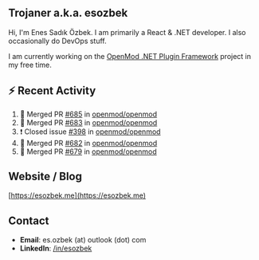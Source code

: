 ##  Trojaner a.k.a. esozbek
Hi, I'm Enes Sadık Özbek. I am primarily a React & .NET developer. I also occasionally do DevOps stuff.

I am currently working on the [OpenMod .NET Plugin Framework](https://github.com/openmod/openmod) project in my free time. 

## :zap: Recent Activity

<!--START_SECTION:activity-->
1. 🎉 Merged PR [#685](https://github.com/openmod/openmod/pull/685) in [openmod/openmod](https://github.com/openmod/openmod)
2. 🎉 Merged PR [#683](https://github.com/openmod/openmod/pull/683) in [openmod/openmod](https://github.com/openmod/openmod)
3. ❗️ Closed issue [#398](https://github.com/openmod/openmod/issues/398) in [openmod/openmod](https://github.com/openmod/openmod)
4. 🎉 Merged PR [#682](https://github.com/openmod/openmod/pull/682) in [openmod/openmod](https://github.com/openmod/openmod)
5. 🎉 Merged PR [#679](https://github.com/openmod/openmod/pull/679) in [openmod/openmod](https://github.com/openmod/openmod)
<!--END_SECTION:activity-->

## Website / Blog
[https://esozbek.me](https://esozbek.me)

## Contact
- **Email**: es.ozbek (at) outlook (dot) com
- **LinkedIn**: [/in/esozbek](https://linkedin.com/in/esozbek)
